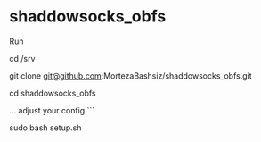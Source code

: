# shaddowsocks_obfs

Run

cd /srv

git clone git@github.com:MortezaBashsiz/shaddowsocks_obfs.git

cd shaddowsocks_obfs

... adjust your config ```

sudo bash setup.sh
